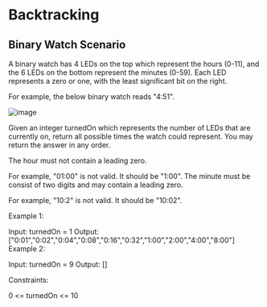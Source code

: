 # Backtracking

## Binary Watch Scenario

A binary watch has 4 LEDs on the top which represent the hours (0-11), and the 6 LEDs on the bottom represent the minutes (0-59). Each LED represents a zero or one, with the least significant bit on the right.

For example, the below binary watch reads "4:51".

![image](https://user-images.githubusercontent.com/73738414/139568286-024411d5-5280-4829-a5a0-4b5e2a7f7fc0.png)


Given an integer turnedOn which represents the number of LEDs that are currently on, return all possible times the watch could represent. You may return the answer in any order.

The hour must not contain a leading zero.

For example, "01:00" is not valid. It should be "1:00".
The minute must be consist of two digits and may contain a leading zero.

For example, "10:2" is not valid. It should be "10:02".
 

Example 1:

Input: turnedOn = 1
Output: ["0:01","0:02","0:04","0:08","0:16","0:32","1:00","2:00","4:00","8:00"]
Example 2:

Input: turnedOn = 9
Output: []
 

Constraints:

0 <= turnedOn <= 10
